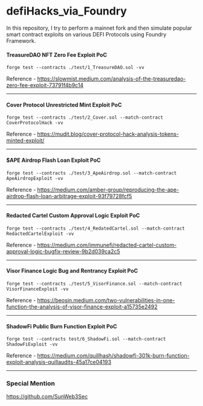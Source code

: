 # defiHacks_via_Foundry
In this repository, I try to perform a mainnet fork and then simulate popular smart contract exploits on various DEFI Protocols using Foundry Framework.

#### TreasureDAO NFT Zero Fee Exploit PoC

`forge test --contracts ./test/1_TreasureDAO.sol -vv`

Reference - https://slowmist.medium.com/analysis-of-the-treasuredao-zero-fee-exploit-73791f4b9c14

------------------------------------------------------------------------------------------------------------------------------------------------------
#### Cover Protocol Unrestricted Mint Exploit PoC

`forge test --contracts ./test/2_Cover.sol --match-contract CoverProtocolHack -vv`

Reference - https://mudit.blog/cover-protocol-hack-analysis-tokens-minted-exploit/

------------------------------------------------------------------------------------------------------------------------------------------------------
#### $APE Airdrop Flash Loan Exploit PoC

`forge test --contracts ./test/3_ApeAirdrop.sol --match-contract ApeAirdropExploit -vv`

Reference - https://medium.com/amber-group/reproducing-the-ape-airdrop-flash-loan-arbitrage-exploit-93f79728fcf5

------------------------------------------------------------------------------------------------------------------------------------------------------
#### Redacted Cartel Custom Approval Logic Exploit PoC

`forge test --contracts ./test/4_RedatedCartel.sol --match-contract RedactedCartelExploit -vv`

Reference - https://medium.com/immunefi/redacted-cartel-custom-approval-logic-bugfix-review-9b2d039ca2c5

------------------------------------------------------------------------------------------------------------------------------------------------------
#### Visor Finance Logic Bug and Rentrancy Exploit PoC

`forge test --contracts ./test/5_VisorFinance.sol --match-contract VisorFinanceExploit -vv`

Reference - https://beosin.medium.com/two-vulnerabilities-in-one-function-the-analysis-of-visor-finance-exploit-a15735e2492

------------------------------------------------------------------------------------------------------------------------------------------------------
#### ShadowFi Public Burn Function Exploit PoC

`forge test --contracts test/6_ShadowFi.sol --match-contract ShadowFiExploit -vv`

Reference - https://medium.com/quillhash/shadowfi-301k-burn-function-exploit-analysis-quillaudits-45a17ce04193

------------------------------------------------------------------------------------------------------------------------------------------------------
### Special Mention
https://github.com/SunWeb3Sec
